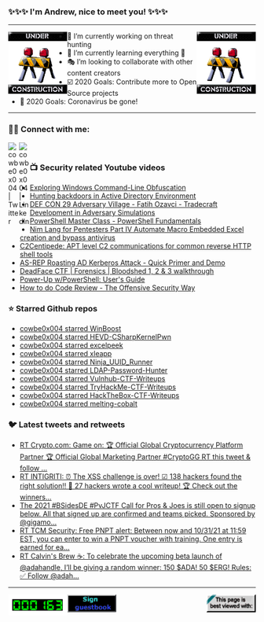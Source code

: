 ### ✨✨✨ I'm Andrew, nice to meet you! ✨✨✨

---
<img align="left" width="120px" src="https://raw.githubusercontent.com/cowbe0x004/cowbe0x004/master/images/image004.gif" />
<img align="right" width="120px" src="https://raw.githubusercontent.com/cowbe0x004/cowbe0x004/master/images/image004.gif" />

- 📖 I’m currently working on threat hunting
- 📘 I’m currently learning everything 🤣
- 🎭 I’m looking to collaborate with other content creators
- ☑️ 2020 Goals: Contribute more to Open Source projects
- 🦠 2020 Goals: Coronavirus be gone!

---

### 🤝🏽 Connect with me:
[<img align="left" alt="cowbe0x004 | Twitter" width="22px" src="https://cdn.jsdelivr.net/npm/simple-icons@v3/icons/twitter.svg" />][twitter]
[<img align="left" alt="cowbe0x004 | LinkedIn" width="22px" src="https://cdn.jsdelivr.net/npm/simple-icons@v3/icons/linkedin.svg" />][linkedin]

<!--
[<img align="left" alt="cowbe0x004.com" width="22px" src="https://raw.githubusercontent.com/iconic/open-iconic/master/svg/globe.svg" />][website]
[<img align="left" alt="cowbe0x004 | YouTube" width="22px" src="https://cdn.jsdelivr.net/npm/simple-icons@v3/icons/youtube.svg" />][youtube]
[<img align="left" alt="cowbe0x004 | Instagram" width="22px" src="https://cdn.jsdelivr.net/npm/simple-icons@v3/icons/instagram.svg" />][instagram]
-->

<br />

### 📺 Security related Youtube videos
<!-- YOUTUBE:START -->
- [Exploring Windows Command-Line Obfuscation](https://www.youtube.com/watch?v=o1g5oiCMkcI)
- [Hunting backdoors in Active Directory Environment](https://www.youtube.com/watch?v=xeCCYmE4bZM)
- [DEF CON 29 Adversary Village - Fatih Ozavci - Tradecraft Development in Adversary Simulations](https://www.youtube.com/watch?v=KJsVVEn4fFw)
- [PowerShell Master Class - PowerShell Fundamentals](https://www.youtube.com/watch?v=sQm4zRvvX58)
- [Nim Lang for Pentesters Part IV Automate  Macro Embedded Excel creation and  bypass antivirus](https://www.youtube.com/watch?v=SBjaCYNlj2A)
- [C2Centipede: APT level C2 communications for common reverse HTTP shell tools](https://www.youtube.com/watch?v=QQo2-HDW7IU)
- [AS-REP Roasting AD Kerberos Attack - Quick Primer and Demo](https://www.youtube.com/watch?v=N_K3FaofNKw)
- [DeadFace CTF | Forensics | Bloodshed 1, 2 &amp; 3 walkthrough](https://www.youtube.com/watch?v=GzIRD1bcJeg)
- [Power-Up w/PowerShell: User&#39;s Guide](https://www.youtube.com/watch?v=m-ezy3O2WDA)
- [How to do Code Review - The Offensive Security Way](https://www.youtube.com/watch?v=fb-t3WWHsMQ)
<!-- YOUTUBE:END -->

### ⭐ Starred Github repos
<!-- GITHUB_STAR:START -->
- [cowbe0x004 starred WinBoost](https://github.com/mobdk/WinBoost)
- [cowbe0x004 starred HEVD-CSharpKernelPwn](https://github.com/daem0nc0re/HEVD-CSharpKernelPwn)
- [cowbe0x004 starred excelpeek](https://github.com/slaughterjames/excelpeek)
- [cowbe0x004 starred xleapp](https://github.com/flamusdiu/xleapp)
- [cowbe0x004 starred Ninja_UUID_Runner](https://github.com/boku7/Ninja_UUID_Runner)
- [cowbe0x004 starred LDAP-Password-Hunter](https://github.com/oldboy21/LDAP-Password-Hunter)
- [cowbe0x004 starred Vulnhub-CTF-Writeups](https://github.com/Ignitetechnologies/Vulnhub-CTF-Writeups)
- [cowbe0x004 starred TryHackMe-CTF-Writeups](https://github.com/Ignitetechnologies/TryHackMe-CTF-Writeups)
- [cowbe0x004 starred HackTheBox-CTF-Writeups](https://github.com/Ignitetechnologies/HackTheBox-CTF-Writeups)
- [cowbe0x004 starred melting-cobalt](https://github.com/splunk/melting-cobalt)
<!-- GITHUB_STAR:END -->

### 🐦 Latest tweets and retweets
<!-- TWEETS:START -->
- [RT Crypto.com: Game on:  🏆 Official Global Cryptocurrency Platform Partner 🏆 Official Global Marketing Partner #CryptoGG RT this tweet &amp; follow ...](https://twitter.com/cryptocom/status/1455883516785283076)
- [RT INTIGRITI: ⏰ The XSS challenge is over! ☑ 138 hackers found the right solution!! 📑 27 hackers wrote a cool writeup! 🏆 Check out the winners...](https://twitter.com/intigriti/status/1455516960767291396)
- [The 2021 #BSidesDE #PvJCTF Call for Pros &amp; Joes is still open to signup below. All that signed up are confirmed and teams picked. Sponsored by @gigamo...](https://twitter.com/cowbe0x004/status/1454554683046039552)
- [RT TCM Security: Free PNPT alert: Between now and 10/31/21 at 11:59 EST, you can enter to win a PNPT voucher with training. One entry is earned for ea...](https://twitter.com/TCMSecurity/status/1454208232491212801)
- [RT Calvin&#39;s Brew ☕️: To celebrate the upcoming beta launch of @adahandle, I’ll be giving a random winner: 150 $ADA! 50 $ERG! Rules: ✅ Follow @adah...](https://twitter.com/CalvinsBrew/status/1439269991644164100)
<!-- TWEETS:END -->

---

[<img align="left" width="120px" src="https://raw.githubusercontent.com/cowbe0x004/cowbe0x004/master/images/visitors.gif" />][visitor]
[<img align="left" alt="Sign My Guestbook" width="100px" src="https://raw.githubusercontent.com/cowbe0x004/cowbe0x004/master/images/sign_guest_book.gif" />][guestbook]
[<img align="right" width="100px" src="https://raw.githubusercontent.com/cowbe0x004/cowbe0x004/master/images/netscape.gif" />][netscape]


[website]: https://cowbe0x004.com
[twitter]: https://twitter.com/cowbe0x004
[youtube]: https://youtube.com/
[instagram]: https://instagram.com/
[linkedin]: https://www.linkedin.com/in/anhuang/
[guestbook]: https://github.com/cowbe0x004/cowbe0x004/issues
[netscape]: https://github.com/cowbe0x004/cowbe0x004
[visitor]: https://github.com/cowbe0x004/cowbe0x004

